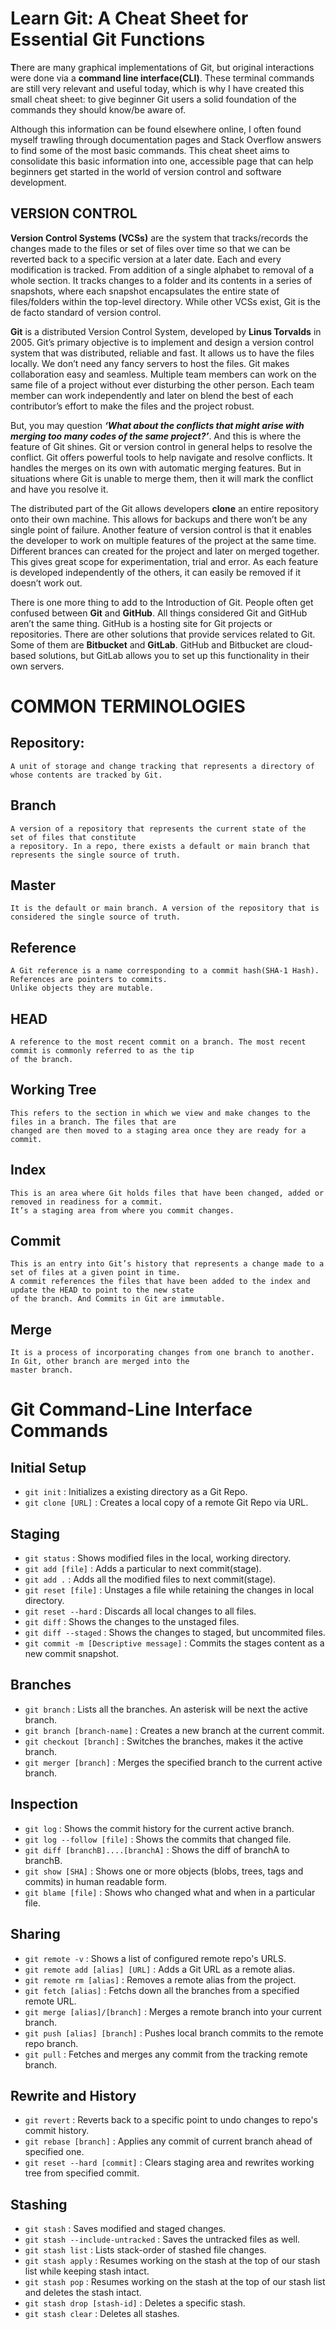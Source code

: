# Learn Git: A Cheat Sheet for Essential Git Functions

**T**here are many graphical implementations of Git, but original interactions were done via a **command line interface(CLI)**. These terminal commands are still very relevant and useful today, which is why I have created this small cheat sheet: to give beginner Git users a solid foundation of the commands they should know/be aware of.

Although this information can be found elsewhere online, I often found myself trawling through documentation pages and Stack Overflow answers to find some of the most basic commands. This cheat sheet aims to consolidate this basic information into one, accessible page that can help beginners get started in the world of version control and software development.

## VERSION CONTROL

**Version Control Systems (VCSs)** are the system that tracks/records the changes made to the files or set of files over time so that we can be reverted back to a specific version at a later date. Each and every modification is tracked. From addition of a single alphabet to removal of a whole section. It tracks changes to a folder and its contents in a series of snapshots, where each snapshot encapsulates the entire state of files/folders within the top-level directory. While other VCSs exist, Git is the de facto standard of version control.  

**Git** is a distributed Version Control System, developed by **Linus Torvalds** in 2005. Git’s primary objective is to implement and design a version control system that was distributed, reliable and fast. It allows us to have the files locally. We don’t need any fancy servers to host the files. Git makes collaboration easy and seamless. Multiple team members can work on the same file of a project without ever disturbing the other person. Each team member can work independently and later on blend the best of each contributor’s effort to make the files and the project robust. 

But, you may question ***‘What about the conflicts that might arise with merging too many codes of the same project?’***. And this is where the feature of Git shines. Git or version control in general helps to resolve the conflict. Git offers powerful tools to help navigate and resolve conflicts. It handles the merges on its own with automatic merging features. But in situations where Git is unable to merge them, then it will mark the conflict and have you resolve it. 

The distributed part of the Git allows developers **clone** an entire repository onto their own machine. This allows for backups and there won’t be any single point of failure. Another feature of version control is that it enables the developer to work on multiple features of the project at the same time. Different brances can created for the project and later on merged together. This gives great scope for experimentation, trial and error. As each feature is developed independently of the others, it can easily be removed if it doesn’t work out. 

There is one more thing to add to the Introduction of Git. People often get confused between **Git** and **GitHub**. All things considered Git and GitHub aren’t the same thing. GitHub is a hosting site for Git projects or repositories. There are other solutions that provide services related to Git. Some of them are **Bitbucket** and **GitLab**. GitHub and Bitbucket are cloud-based solutions, but GitLab allows you to set up this functionality in their own servers. 


# COMMON TERMINOLOGIES

## Repository: 
    A unit of storage and change tracking that represents a directory of whose contents are tracked by Git.
    
## Branch
    A version of a repository that represents the current state of the  set of files that constitute
    a repository. In a repo, there exists a default or main branch that represents the single source of truth.
    
## Master
    It is the default or main branch. A version of the repository that is considered the single source of truth. 
    
## Reference
    A Git reference is a name corresponding to a commit hash(SHA-1 Hash). References are pointers to commits. 
    Unlike objects they are mutable.
  
## HEAD
    A reference to the most recent commit on a branch. The most recent commit is commonly referred to as the tip 
    of the branch.
   
## Working Tree
    This refers to the section in which we view and make changes to the files in a branch. The files that are 
    changed are then moved to a staging area once they are ready for a commit.
    
## Index
    This is an area where Git holds files that have been changed, added or removed in readiness for a commit.
    It’s a staging area from where you commit changes.
    
## Commit
    This is an entry into Git’s history that represents a change made to a set of files at a given point in time. 
    A commit references the files that have been added to the index and update the HEAD to point to the new state
    of the branch. And Commits in Git are immutable.
    
## Merge
    It is a process of incorporating changes from one branch to another. In Git, other branch are merged into the 
    master branch.
    
        
# Git Command-Line Interface Commands    

## Initial Setup

 - `git init` : Initializes a existing directory as a Git Repo.
 - `git clone [URL]` : Creates a local copy of a remote Git Repo via URL.
 
 ## Staging
 
  - `git status` : Shows modified files in the local, working directory.
  - `git add [file]` : Adds a particular to next commit(stage).
  - `git add .` : Adds all the modified files to next commit(stage).
  - `git reset [file]` : Unstages a file while retaining the changes in local directory.
  - `git reset --hard` : Discards all local changes to all files.
  - `git diff` : Shows the changes to the unstaged files.
  - `git diff --staged` : Shows the changes to staged, but uncommited files.
  - `git commit -m [Descriptive message]` : Commits the stages content as a new commit snapshot.
  
## Branches

  - `git branch` : Lists all the branches. An asterisk will be next the active branch.
  - `git branch [branch-name]` : Creates a new branch at the current commit.
  - `git checkout [branch]` : Switches the branches, makes it the active branch.
  - `git merger [branch]` : Merges the specified branch to the current active branch.
  
## Inspection

  - `git log` : Shows the commit history for the current active branch.
  - `git log --follow [file]` : Shows the commits that changed file.
  - `git diff [branchB]....[branchA]` : Shows the diff of branchA to branchB.
  - `git show [SHA]` : Shows one or more objects (blobs, trees, tags and commits) in human readable form.
  - `git blame [file]` : Shows who changed what and when in a particular file.
    
## Sharing
  - `git remote -v` : Shows a list of configured remote repo's URLS.
  - `git remote add [alias] [URL]` : Adds a Git URL as a remote alias.
  - `git remote rm [alias]` : Removes a remote alias from the project.
  - `git fetch [alias]` : Fetchs down all the branches from a specified remote URL.
  - `git merge [alias]/[branch]` : Merges a remote branch into your current branch.
  - `git push [alias] [branch]` : Pushes local branch commits to the remote repo branch.
  - `git pull` : Fetches and merges any commit from the tracking remote branch.
  
## Rewrite and History
  - `git revert` : Reverts back to a specific point to undo changes to repo's commit history.
  - `git rebase [branch]` : Applies any commit of current branch ahead of specified one.
  - `git reset --hard [commit]` : Clears staging area and rewrites working tree from specified commit.
  
## Stashing
  - `git stash` : Saves modified and staged changes.
  - `git stash --include-untracked` : Saves the untracked files as well.
  - `git stash list` : Lists stack-order of stashed file changes.
  - `git stash apply` : Resumes working on the stash at the top of our stash list while keeping stash intact.
  - `git stash pop` : Resumes working on the stash at the top of our stash list and deletes the stash intact.
  - `git stash drop [stash-id]` : Deletes a specific stash.
  - `git stash clear` : Deletes all stashes.

